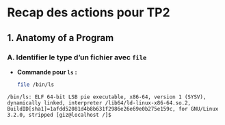 # Recap des actions pour TP2


## 1. Anatomy of a Program

### A. Identifier le type d’un fichier avec `file`
- **Commande pour `ls` :**
  ```bash
  file /bin/ls

``/bin/ls: ELF 64-bit LSB pie executable, x86-64, version 1 (SYSV), dynamically linked, interpreter /lib64/ld-linux-x86-64.so.2, BuildID[sha1]=1afdd52081d4b8b631f2986e26e69e0b275e159c, for GNU/Linux 3.2.0, stripped
[giz@localhost /]$
``
